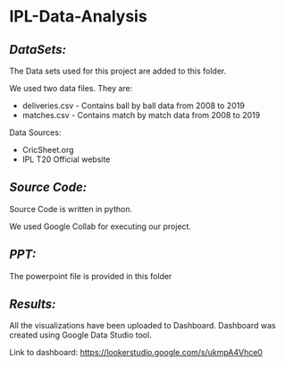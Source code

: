# IPL-Data-Analysis



## ***DataSets:***

The Data sets used for this project are added to this folder. 

We used two data files. They are: 
* deliveries.csv - Contains ball by ball data from 2008 to 2019
* matches.csv    - Contains match by match data from 2008 to 2019

Data Sources:
* CricSheet.org
* IPL T20 Official website


## ***Source Code:***

Source Code is written in python.

We used Google Collab for executing our project.


## ***PPT:***
The powerpoint file is provided in this folder

## ***Results:***

All the visualizations have been uploaded to Dashboard.
Dashboard was created using Google Data Studio tool.

Link to dashboard: https://lookerstudio.google.com/s/ukmpA4Vhce0 


